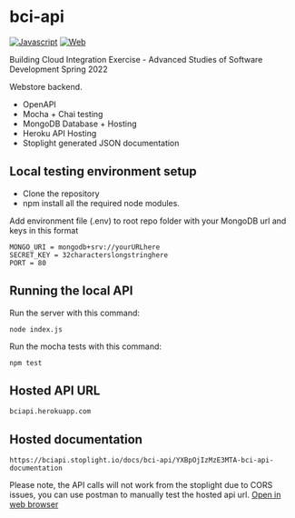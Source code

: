 # bci-api

[![Javascript](https://img.shields.io/badge/language-Javascript-yellow.svg?style=plastic)](https://en.wikipedia.org/wiki/Javascript) 
[![Web](https://img.shields.io/badge/platform-Web-0078d7.svg?style=plastic)](https://en.wikipedia.org/wiki/Web_platform) 

Building Cloud Integration Exercise - Advanced Studies of Software Development Spring 2022

Webstore backend.
- OpenAPI
- Mocha + Chai testing
- MongoDB Database + Hosting
- Heroku API Hosting
- Stoplight generated JSON documentation

## Local testing environment setup
- Clone the repository
- npm install all the required node modules.

Add environment file (.env) to root repo folder with your MongoDB url and keys in this format

    MONGO_URI = mongodb+srv://yourURLhere
    SECRET_KEY = 32characterslongstringhere
    PORT = 80

## Running the local API
Run the server with this command:

    node index.js
Run the mocha tests with this command:

    npm test
## Hosted API URL
    bciapi.herokuapp.com

## Hosted documentation
    https://bciapi.stoplight.io/docs/bci-api/YXBpOjIzMzE3MTA-bci-api-documentation
Please note, the API calls will not work from the stoplight due to CORS issues, you can use postman to manually test the hosted api url.
[Open in web browser](https://bciapi.stoplight.io/docs/bci-api/YXBpOjIzMzE3MTA-bci-api-documentation)

